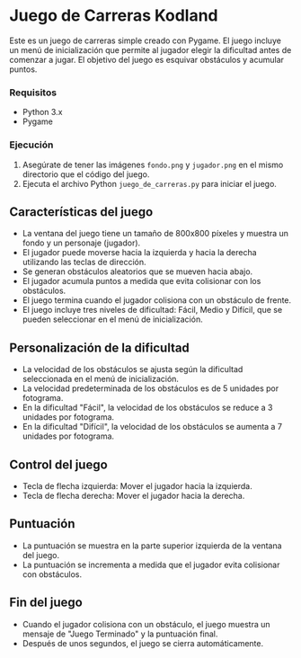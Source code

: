 
# Juego de Carreras Kodland

Este es un juego de carreras simple creado con Pygame. El juego incluye un menú de inicialización que permite al jugador elegir la dificultad antes de comenzar a jugar. El objetivo del juego es esquivar obstáculos y acumular puntos.



### Requisitos
- Python 3.x
- Pygame

### Ejecución
1. Asegúrate de tener las imágenes `fondo.png` y `jugador.png` en el mismo directorio que el código del juego.
2. Ejecuta el archivo Python `juego_de_carreras.py` para iniciar el juego.

## Características del juego

- La ventana del juego tiene un tamaño de 800x800 píxeles y muestra un fondo y un personaje (jugador).
- El jugador puede moverse hacia la izquierda y hacia la derecha utilizando las teclas de dirección.
- Se generan obstáculos aleatorios que se mueven hacia abajo.
- El jugador acumula puntos a medida que evita colisionar con los obstáculos.
- El juego termina cuando el jugador colisiona con un obstáculo de frente.
- El juego incluye tres niveles de dificultad: Fácil, Medio y Difícil, que se pueden seleccionar en el menú de inicialización.

## Personalización de la dificultad
- La velocidad de los obstáculos se ajusta según la dificultad seleccionada en el menú de inicialización.
- La velocidad predeterminada de los obstáculos es de 5 unidades por fotograma.
- En la dificultad "Fácil", la velocidad de los obstáculos se reduce a 3 unidades por fotograma.
- En la dificultad "Difícil", la velocidad de los obstáculos se aumenta a 7 unidades por fotograma.

## Control del juego
- Tecla de flecha izquierda: Mover el jugador hacia la izquierda.
- Tecla de flecha derecha: Mover el jugador hacia la derecha.

## Puntuación
- La puntuación se muestra en la parte superior izquierda de la ventana del juego.
- La puntuación se incrementa a medida que el jugador evita colisionar con obstáculos.

## Fin del juego
- Cuando el jugador colisiona con un obstáculo, el juego muestra un mensaje de "Juego Terminado" y la puntuación final.
- Después de unos segundos, el juego se cierra automáticamente.



